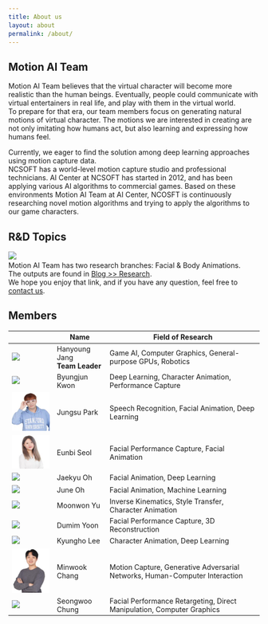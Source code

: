 ```yaml
---
title: About us
layout: about
permalink: /about/
---
```


## Motion AI Team

Motion AI Team believes that the virtual character will become more realistic than the human beings.
Eventually, people could communicate with virtual entertainers in real life, and play with them in the virtual world. <br>
To prepare for that era, our team members focus on generating natural motions of virtual character.
The motions we are interested in creating are not only imitating how humans act, but also learning and expressing how humans feel.

Currently, we eager to find the solution among deep learning approaches using motion capture data. <br>
NCSOFT has a world-level motion capture studio and professional technicians. AI Center at NCSOFT has started in 2012, and has been applying various AI algorithms to commercial games. Based on these environments Motion AI Team at AI Center, NCOSFT is continuously researching novel motion algorithms and trying to apply the algorithms to our game characters. <br>



## R&D Topics

<img width="600" src="/images/posts/2019-04-22-topics.png"> <br>
Motion AI Team has two research branches: Facial & Body Animations. <br>
The outputs are found in <a href="https://nc-moai.github.io/blog/#research"> Blog >> Research</a>. <br>
We hope you enjoy that link, and if you have any question, feel free to <a href="mailto:ncdrjang@ncsoft.com"> contact us</a>. <br>



## Members

|   | Name | Field of Research |
|---|------|-------------------|
| <img src="/images/profiles/ncdrjang.jpg" width="150"> | Hanyoung Jang<br><b>Team Leader</b> | Game AI, Computer Graphics, General-purpose GPUs, Robotics |
| <img src="/images/profiles/requiem4546.png" width="150"> | Byungjun Kwon | Deep Learning, Character Animation, Performance Capture |
| <img src="/images/profiles/dtrca.png" width="150"> | Jungsu Park | Speech Recognition, Facial Animation, Deep Learning |
| <img src="/images/profiles/eunbi.png" width="150"> | Eunbi Seol | Facial Performance Capture, Facial Animation |
| <img src="/images/profiles/jaekyuoh.png" width="150"> | Jaekyu Oh | Facial Animation, Deep Learning |
| <img src="/images/profiles/june5.png" width="150"> | June Oh | Facial Animation, Machine Learning |
| <img src="/images/profiles/moonwonyu.png" width="150"> | Moonwon Yu | Inverse Kinematics, Style Transfer, Character Animation |
| <img src="/images/profiles/yoondm.png" width="150"> | Dumim Yoon | Facial Performance Capture, 3D Reconstruction |
| <img src="/images/profiles/whcjs13.png" width="150"> | Kyungho Lee | Character Animation, Deep Learning |
| <img src="/images/profiles/minwook.png" width="150"> | Minwook Chang | Motion Capture, Generative Adversarial Networks, Human-Computer Interaction |
| <img src="/images/profiles/swchung.png" width="150"> | Seongwoo Chung | Facial Performance Retargeting, Direct Manipulation, Computer Graphics |
